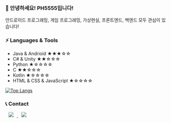 ### 👋 안녕하세요! PH5555입니다! 

안드로이드 프로그래밍, 게임 프로그래밍, 가상현실, 프론트엔드, 백엔드 모두 관심이 있습니다!

### ⚡ Languages & Tools
- Java & Andrioid ★★★☆☆
- C# & Unity ★★☆☆☆ 
- Python ★☆☆☆☆
- C ★★☆☆☆
- Kotlin ★☆☆☆☆
- HTML & CSS & JavaScript ★☆☆☆☆

[![Top Langs](https://github-readme-stats.vercel.app/api/top-langs/?username=PH5555&layout=compact)](https://github.com/anuraghazra/github-readme-stats)

### :telephone_receiver: Contact

<a href="https://www.instagram.com/caldron_0306">
    <img 
        src="http://img.shields.io/badge/-Instagram-black?style=flat&logo=Instagram&link=https://www.instagram.com/caldron_0306/"
        style="height : auto; margin-left : 10px; margin-right : 10px;"/>
</a>

<a href="https://www.facebook.com/profile.php?id=100016615594739">
    <img 
        src="http://img.shields.io/badge/-Facebook-black?style=flat&logo=Facebook&link=https://www.facebook.com/profile.php?id=100016615594739"
        style="height : auto; margin-left : 10px; margin-right : 10px;"/>
</a>

